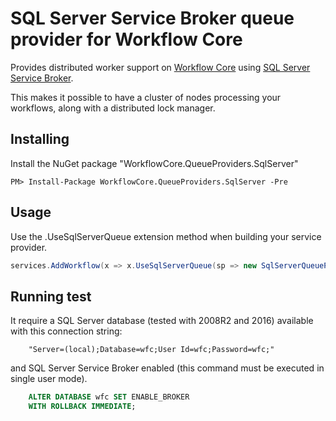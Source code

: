 # SQL Server Service Broker queue provider for Workflow Core

Provides distributed worker support  on [Workflow Core](../../../README.md) using [SQL Server Service Broker](https://docs.microsoft.com/en-us/sql/database-engine/configure-windows/sql-server-service-broker).

This makes it possible to have a cluster of nodes processing your workflows, along with a distributed lock manager.

## Installing

Install the NuGet package "WorkflowCore.QueueProviders.SqlServer"

```
PM> Install-Package WorkflowCore.QueueProviders.SqlServer -Pre
```

## Usage

Use the .UseSqlServerQueue extension method when building your service provider.

```C#
services.AddWorkflow(x => x.UseSqlServerQueue(sp => new SqlServerQueueProvider(connectionString, workflowHostName, canMigrateDB));

```

## Running test

It require a SQL Server database (tested with 2008R2 and 2016) available with this connection string:
    
        "Server=(local);Database=wfc;User Id=wfc;Password=wfc;"

and SQL Server Service Broker enabled (this command must be executed in single user mode).

```sql
	ALTER DATABASE wfc SET ENABLE_BROKER
	WITH ROLLBACK IMMEDIATE;
```
